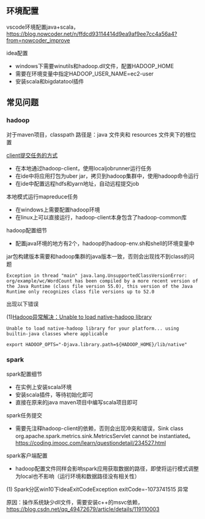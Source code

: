 ## 环境配置

vscode环境配置java+scala，https://blog.nowcoder.net/n/ffdcd93114414d9ea9af9ee7cc4a56a4?from=nowcoder_improve

idea配置

- windows下需要winutils和hadoop.dll文件，配置HADOOP_HOME
- 需要在环境变量中指定HADOOP_USER_NAME=ec2-user
- 安装scala和bigdatatool插件

## 常见问题

### hadoop

对于maven项目，classpath 路径是：java 文件夹和 resources 文件夹下的根位置

[client提交任务的方式](https://blog.csdn.net/liujun122/article/details/106151618)

- 在本地通过hadoop-client，使用localjobrunner运行任务
- 在ide中将应用打包为uber jar，拷贝到hadoop集群中，使用hadoop命令运行
- 在ide中配置远程hdfs和yarn地址，自动远程提交job

本地模式运行mapreduce任务

- 在windows上需要配置hadoop环境
- 在linux上可以直接运行，hadoop-client本身包含了hadoop-common库

hadoop配置细节

- 配置java环境的地方有2个，hadoop的hadoop-env.sh和shell的环境变量中

jar包构建版本需要和hadoop集群的java版本一致，否则会出现找不到class的问题

```agsl
Exception in thread "main" java.lang.UnsupportedClassVersionError: org/example/wc/WordCount has been compiled by a more recent version of the Java Runtime (class file version 55.0), this version of the Java Runtime only recognizes class file versions up to 52.0
```

出现以下错误

(1)[Hadoop异常解决：Unable to load native-hadoop library](https://www.cnblogs.com/maxstack/p/13901201.html)

```
Unable to load native-hadoop library for your platform... using builtin-java classes where applicable

export HADOOP_OPTS="-Djava.library.path=${HADOOP_HOME}/lib/native"
```

### spark

spark配置细节

- 在实例上安装scala环境
- 安装scala插件，等待初始化即可
- 直接在原来的java maven项目中编写scala项目即可

spark任务提交

- 需要先注释hadoop-client的依赖，否则会出现冲突和错误，Sink class org.apache.spark.metrics.sink.MetricsServlet cannot be instantiated。https://coding.imooc.com/learn/questiondetail/234527.html

spark客户端配置

- hadoop配置文件同样会影响spark应用获取数据的路径，即使将运行模式调整为local也不影响（运行环境和数据路径没有相关性）

(1) Spark分区win10下ideaExitCodeException exitCode=-1073741515 异常

原因：操作系统缺少dll文件，需要安装c++的msvc依赖，https://blog.csdn.net/qq_49472679/article/details/119110003